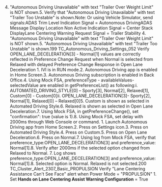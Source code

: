 4. "Autonomous Driving Unavailable" with text "Trailer Over Weight Limit" is NOT shown.5. Verify that "Autonomous Driving Unavailable" with text "Trailer Too Unstable" is shown.Note: Or using Vehicle Simulator, send signals:ADAS Trim Level Indication Signal = Autonomous DrivingADAS Message Display Location Non Active Indication Signal = Center Stack DisplayLane Centering Warning Request Signal = Trailer Stability 4. "Autonomous Driving Unavailable" with text "Trailer Over Weight Limit" is NOT shown.5. "Autonomous Driving Unavailable" with text "Trailer Too Unstable" is shown.199 TC_Autonomous_Driving_Settings_052 Verify OPEN_LANE_DECELERATION[3] - Normal[1] values are correctly reflected in Preference Change Request when Normal is selected from Relaxed with delayed Preference Change Response in Open Lane Deceleration 1. IVI is in RUN mode.2. Autonomous Driving app is enabled in Home Screen.3. Autonomous Driving subscription is enabled in Back Office.4. Using Mock FSA, preferenceType - availableValues- selectedValue are enabled in getPreferenceList() as following:i. AUTOMATED_DRIVING_STYLE[0] – Sporty[3], Normal[2], Relaxed[1], Custom[0] - Custom[0]ii. OPEN_LANE_DECELERATION[3]- Sporty[2], Normal[1], Relaxed[0] – Relaxed[0]5. Custom is shown as selected in Automated Driving Style.6. Relaxed is shown as selected in Open Lane Deceleration.7. Using Mock FSA, in getPreferenceChange(), set "confirmation": true (value is 1).8. Using Mock FSA, set delay with 2000ms through Web Console or command. 1. Launch Autonomous Driving app from Home Screen.2. Press on Settings icon.3. Press on Automated Driving Style.4. Press on Custom.5. Press on Open Lane Deceleration.6. Press on Normal.7. Using log from Mock FSA, verify that preference_type:OPEN_LANE_DECELERATION[3] and preference_value: Normal[1].8. Verify after 2000ms if the selected option changed from Relaxed to Normal. 7. Log shows preference_type:OPEN_LANE_DECELERATION[3] and preference_value: Normal[1].8. Selected option is Normal. Relaxed is not selected.200 TC_Cluster_Alert_2307_Basic_PROPULSION Verify "Lane Centering Assistance Can't See Face" alert when Power Mode = "PROPULSION" 1. Set **Hands on Lane Centering Assist Warning Configuration** = True